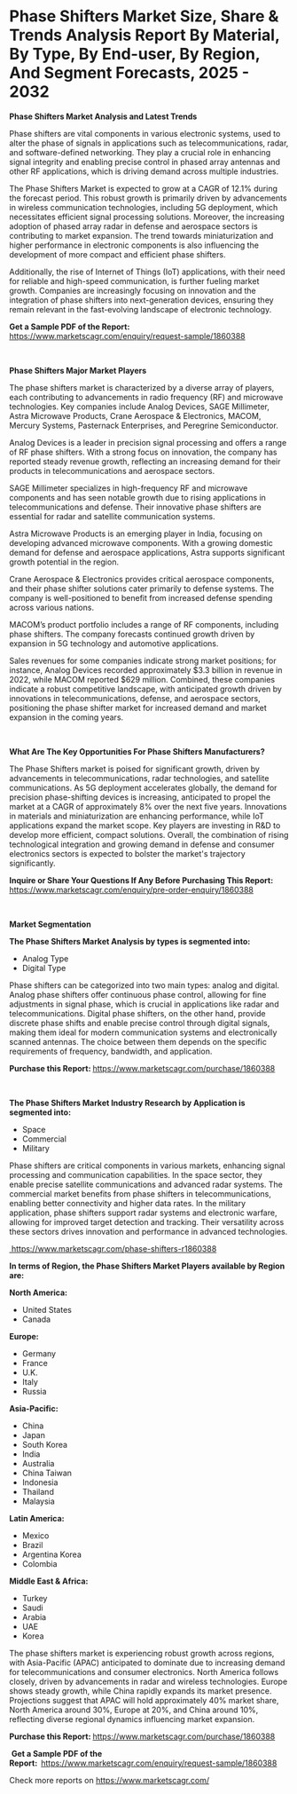 <p><h1>Phase Shifters Market Size, Share & Trends Analysis Report By Material, By Type, By End-user, By Region, And Segment Forecasts, 2025 - 2032</h1></p><p><strong>Phase Shifters Market Analysis and Latest Trends</strong></p>
<p><p>Phase shifters are vital components in various electronic systems, used to alter the phase of signals in applications such as telecommunications, radar, and software-defined networking. They play a crucial role in enhancing signal integrity and enabling precise control in phased array antennas and other RF applications, which is driving demand across multiple industries.</p><p>The Phase Shifters Market is expected to grow at a CAGR of 12.1% during the forecast period. This robust growth is primarily driven by advancements in wireless communication technologies, including 5G deployment, which necessitates efficient signal processing solutions. Moreover, the increasing adoption of phased array radar in defense and aerospace sectors is contributing to market expansion. The trend towards miniaturization and higher performance in electronic components is also influencing the development of more compact and efficient phase shifters.</p><p>Additionally, the rise of Internet of Things (IoT) applications, with their need for reliable and high-speed communication, is further fueling market growth. Companies are increasingly focusing on innovation and the integration of phase shifters into next-generation devices, ensuring they remain relevant in the fast-evolving landscape of electronic technology.</p></p>
<p><strong>Get a Sample PDF of the Report:&nbsp;</strong> <a href="https://www.marketscagr.com/enquiry/request-sample/1860388?utm_campaign=1998&utm_medium=2&utm_source=Github&utm_content=ia&utm_term=11022025&utm_id=phase-shifters">https://www.marketscagr.com/enquiry/request-sample/1860388</a></p>
<p>&nbsp;</p>
<p><strong>Phase Shifters Major Market Players</strong></p>
<p><p>The phase shifters market is characterized by a diverse array of players, each contributing to advancements in radio frequency (RF) and microwave technologies. Key companies include Analog Devices, SAGE Millimeter, Astra Microwave Products, Crane Aerospace & Electronics, MACOM, Mercury Systems, Pasternack Enterprises, and Peregrine Semiconductor.</p><p>Analog Devices is a leader in precision signal processing and offers a range of RF phase shifters. With a strong focus on innovation, the company has reported steady revenue growth, reflecting an increasing demand for their products in telecommunications and aerospace sectors.</p><p>SAGE Millimeter specializes in high-frequency RF and microwave components and has seen notable growth due to rising applications in telecommunications and defense. Their innovative phase shifters are essential for radar and satellite communication systems.</p><p>Astra Microwave Products is an emerging player in India, focusing on developing advanced microwave components. With a growing domestic demand for defense and aerospace applications, Astra supports significant growth potential in the region.</p><p>Crane Aerospace & Electronics provides critical aerospace components, and their phase shifter solutions cater primarily to defense systems. The company is well-positioned to benefit from increased defense spending across various nations.</p><p>MACOM’s product portfolio includes a range of RF components, including phase shifters. The company forecasts continued growth driven by expansion in 5G technology and automotive applications.</p><p>Sales revenues for some companies indicate strong market positions; for instance, Analog Devices recorded approximately $3.3 billion in revenue in 2022, while MACOM reported $629 million. Combined, these companies indicate a robust competitive landscape, with anticipated growth driven by innovations in telecommunications, defense, and aerospace sectors, positioning the phase shifter market for increased demand and market expansion in the coming years.</p></p>
<p>&nbsp;</p>
<p><strong>What Are The Key Opportunities For Phase Shifters Manufacturers?</strong></p>
<p><p>The Phase Shifters market is poised for significant growth, driven by advancements in telecommunications, radar technologies, and satellite communications. As 5G deployment accelerates globally, the demand for precision phase-shifting devices is increasing, anticipated to propel the market at a CAGR of approximately 8% over the next five years. Innovations in materials and miniaturization are enhancing performance, while IoT applications expand the market scope. Key players are investing in R&D to develop more efficient, compact solutions. Overall, the combination of rising technological integration and growing demand in defense and consumer electronics sectors is expected to bolster the market's trajectory significantly.</p></p>
<p><strong>Inquire or Share Your Questions If Any Before Purchasing This Report:</strong> <a href="https://www.marketscagr.com/enquiry/pre-order-enquiry/1860388?utm_campaign=1998&utm_medium=2&utm_source=Github&utm_content=ia&utm_term=11022025&utm_id=phase-shifters">https://www.marketscagr.com/enquiry/pre-order-enquiry/1860388</a></p>
<p>&nbsp;</p>
<p><strong>Market Segmentation</strong></p>
<p><strong>The Phase Shifters Market Analysis by types is segmented into:</strong></p>
<p><ul><li>Analog Type</li><li>Digital Type</li></ul></p>
<p><p>Phase shifters can be categorized into two main types: analog and digital. Analog phase shifters offer continuous phase control, allowing for fine adjustments in signal phase, which is crucial in applications like radar and telecommunications. Digital phase shifters, on the other hand, provide discrete phase shifts and enable precise control through digital signals, making them ideal for modern communication systems and electronically scanned antennas. The choice between them depends on the specific requirements of frequency, bandwidth, and application.</p></p>
<p><strong>Purchase this Report:&nbsp;</strong><a href="https://www.marketscagr.com/purchase/1860388?utm_campaign=1998&utm_medium=2&utm_source=Github&utm_content=ia&utm_term=11022025&utm_id=phase-shifters">https://www.marketscagr.com/purchase/1860388</a></p>
<p>&nbsp;</p>
<p><strong>The Phase Shifters Market Industry Research by Application is segmented into:</strong></p>
<p><ul><li>Space</li><li>Commercial</li><li>Military</li></ul></p>
<p><p>Phase shifters are critical components in various markets, enhancing signal processing and communication capabilities. In the space sector, they enable precise satellite communications and advanced radar systems. The commercial market benefits from phase shifters in telecommunications, enabling better connectivity and higher data rates. In the military application, phase shifters support radar systems and electronic warfare, allowing for improved target detection and tracking. Their versatility across these sectors drives innovation and performance in advanced technologies.</p></p>
<p><a href="https://www.marketscagr.com/phase-shifters-r1860388?utm_campaign=1998&utm_medium=2&utm_source=Github&utm_content=ia&utm_term=11022025&utm_id=phase-shifters">&nbsp;https://www.marketscagr.com/phase-shifters-r1860388</a></p>
<p><strong>In terms of Region, the Phase Shifters Market Players available by Region are:</strong></p>
<p>
    <p> <strong> North America: </strong>
        <ul>
            <li>United States</li>
            <li>Canada</li>
        </ul>
        </p> 
    <p> <strong> Europe: </strong>
        <ul>
            <li>Germany</li>
            <li>France</li>
            <li>U.K.</li>
            <li>Italy</li>
            <li>Russia</li>
        </ul>
        </p> 
    <p> <strong> Asia-Pacific: </strong>
        <ul>
            <li>China</li>
            <li>Japan</li>
            <li>South Korea</li>
            <li>India</li>
            <li>Australia</li>
            <li>China Taiwan</li>
            <li>Indonesia</li>
            <li>Thailand</li>
            <li>Malaysia</li>
        </ul>
        </p> 
    <p> <strong> Latin America: </strong>
        <ul>
            <li>Mexico</li>
            <li>Brazil</li>
            <li>Argentina Korea</li>
            <li>Colombia</li>
        </ul>
        </p> 
    <p> <strong> Middle East & Africa: </strong>
        <ul>
            <li>Turkey</li>
            <li>Saudi</li>
            <li>Arabia</li>
            <li>UAE</li>
            <li>Korea</li>
        </ul>
    </p>
    </p>
<p><p>The phase shifters market is experiencing robust growth across regions, with Asia-Pacific (APAC) anticipated to dominate due to increasing demand for telecommunications and consumer electronics. North America follows closely, driven by advancements in radar and wireless technologies. Europe shows steady growth, while China rapidly expands its market presence. Projections suggest that APAC will hold approximately 40% market share, North America around 30%, Europe at 20%, and China around 10%, reflecting diverse regional dynamics influencing market expansion.</p></p>
<p><strong>Purchase this Report: </strong><a href="https://www.marketscagr.com/purchase/1860388?utm_campaign=1998&utm_medium=2&utm_source=Github&utm_content=ia&utm_term=11022025&utm_id=phase-shifters">https://www.marketscagr.com/purchase/1860388</a></p>
<p>&nbsp;<strong>Get a Sample PDF of the Report:&nbsp;&nbsp;</strong><a href="https://www.marketscagr.com/enquiry/request-sample/1860388?utm_campaign=1998&utm_medium=2&utm_source=Github&utm_content=ia&utm_term=11022025&utm_id=phase-shifters">https://www.marketscagr.com/enquiry/request-sample/1860388</a></p>
<p><strong></strong></p>
<p>Check more reports on <a href="https://www.marketscagr.com/?utm_campaign=1998&utm_medium=2&utm_source=Github&utm_content=ia&utm_term=11022025&utm_id=phase-shifters">https://www.marketscagr.com/</a></p>